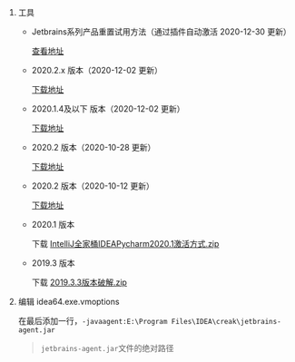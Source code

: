 1. 工具

	- Jetbrains系列产品重置试用方法（通过插件自动激活 2020-12-30 更新）
	
		[查看地址](Jetbrains系列产品重置试用方法/README.md)

	- 2020.2.x 版本（2020-12-02 更新）
		
		[下载地址](https://github.com/superbeyone/JetBrainsActiveCode/raw/master/creak/JetBrains%202020.2%20%E7%89%88%E6%9C%AC%20%E5%85%A8%E5%AE%B6%E6%A1%B6%E6%BF%80%E6%B4%BB%E6%96%B9%E5%BC%8F%20(2020-12-02).zip)

	- 2020.1.4及以下 版本（2020-12-02 更新）
		
		[下载地址](https://github.com/superbeyone/JetBrainsActiveCode/raw/master/creak/2020.1.4%E5%8F%8A%E4%BB%A5%E4%B8%8B%E7%89%88%E6%9C%AC%E6%B0%B8%E4%B9%85%E6%BF%80%E6%B4%BB%20(2020-12-02).zip)

	- 2020.2 版本（2020-10-28 更新）
	
		[下载地址](https://github.com/superbeyone/JetBrainsActiveCode/raw/master/creak/JetBrains%202020.2%20%E7%89%88%E6%9C%AC%20%E5%85%A8%E5%AE%B6%E6%A1%B6%E6%BF%80%E6%B4%BB%E6%96%B9%E5%BC%8F%EF%BC%882020-10-28%EF%BC%89.zip)
	
	- 2020.2 版本（2020-10-12 更新）
	
	  	[下载地址](https://github.com/superbeyone/JetBrainsActiveCode/raw/master/creak/JetBrains%202020.2%20%E7%89%88%E6%9C%AC%20%E5%85%A8%E5%AE%B6%E6%A1%B6%20%E6%BF%80%E6%B4%BB%E6%96%B9%E5%BC%8F.zip)
	  
	- 2020.1 版本
	
  		下载  [IntelliJ全家桶IDEAPycharm2020.1激活方式.zip](https://github.com/superbeyone/JetBrainsActiveCode/raw/master/creak/IntelliJ%E5%85%A8%E5%AE%B6%E6%A1%B6IDEAPycharm2020.1%E6%BF%80%E6%B4%BB%E6%96%B9%E5%BC%8F.zip)
	
	- 2019.3 版本
	
	   	下载  [2019.3.3版本破解.zip](https://github.com/superbeyone/JetBrainsActiveCode/raw/master/creak/2019.3.3%E7%89%88%E6%9C%AC%E7%A0%B4%E8%A7%A3.zip) 
	
	
	
2. 编辑  idea64.exe.vmoptions 
	
	在最后添加一行，`-javaagent:E:\Program Files\IDEA\creak\jetbrains-agent.jar`
	
	>`jetbrains-agent.jar`文件的绝对路径
	
